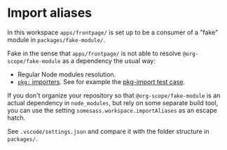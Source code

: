 # Import aliases

In this workspace `apps/frontpage/` is set up to be a consumer of a "fake" module in `packages/fake-module/`.

Fake in the sense that `apps/frontpage/` is not able to resolve `@org-scope/fake-module` as a dependency the usual way:

- Regular Node modules resolution.
- [`pkg:` importers](https://sass-lang.com/documentation/at-rules/use/#node-js-package-importer). See for example the [pkg-import test case](../../defaults-scss/workspace/pkg-import/).

If you don't organize your repository so that `@org-scope/fake-module` is an actual dependency in `node_modules`, but rely on some separate build tool, you can use the setting `somesass.workspace.importAliases` as an escape hatch.

See `.vscode/settings.json` and compare it with the folder structure in `packages/`.
